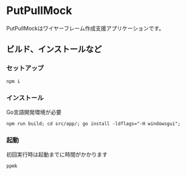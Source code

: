 # PutPullMock
PutPullMockはワイヤーフレーム作成支援アプリケーションです。

## ビルド、インストールなど

### セットアップ
```
npm i
```

### インストール
Go言語開発環境が必要
```
npm run build; cd src/app/; go install -ldflags="-H windowsgui";
```

### 起動
初回実行時は起動までに時間がかかります
```
ppmk
```
